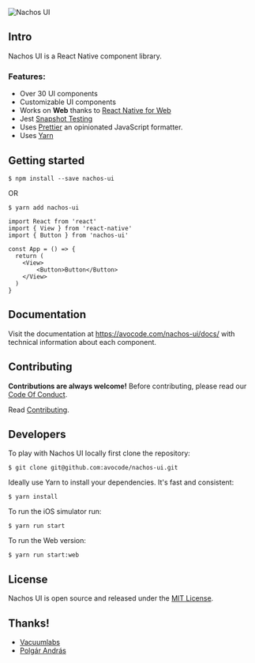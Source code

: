 ![Nachos UI](https://cldup.com/xHYkAezOnI.jpg)


## Intro

Nachos UI is a React Native component library. 


### Features:

- Over 30 UI components
- Customizable UI components
- Works on **Web** thanks to [React Native for Web](https://github.com/necolas/react-native-web)
- Jest [Snapshot Testing](http://facebook.github.io/jest/docs/snapshot-testing.html)
- Uses [Prettier](https://github.com/jlongster/prettier) an opinionated JavaScript formatter.
- Uses [Yarn](https://yarnpkg.com/)


## Getting started


```
$ npm install --save nachos-ui  
```

OR

```
$ yarn add nachos-ui
```

```
import React from 'react'
import { View } from 'react-native'
import { Button } from 'nachos-ui'

const App = () => {
  return (
  	<View>
    	<Button>Button</Button>
    </View>
  )
}
```


## Documentation


Visit the documentation at https://avocode.com/nachos-ui/docs/ with technical information about each component.


## Contributing

**Contributions are always welcome!** Before contributing, please read our [Code Of Conduct](https://github.com/avocode/nachos-ui/blob/master/CODE_OF_CONDUCT.md).

Read [Contributing](https://github.com/avocode/nachos-ui/blob/master/CONTRIBUTING.md).


## Developers

To play with Nachos UI locally first clone the repository:

```
$ git clone git@github.com:avocode/nachos-ui.git
```

Ideally use Yarn to install your dependencies. It's fast and consistent:

```
$ yarn install
```

To run the iOS simulator run:

```
$ yarn run start
```

To run the Web version:

```
$ yarn run start:web
```


## License

Nachos UI is open source and released under the [MIT License](https://github.com/avocode/nachos-ui/blob/master/LICENSE).

## Thanks!

- [Vacuumlabs](https://vacuumlabs.com/)
- [Polgár András](https://github.com/azazdeaz)
